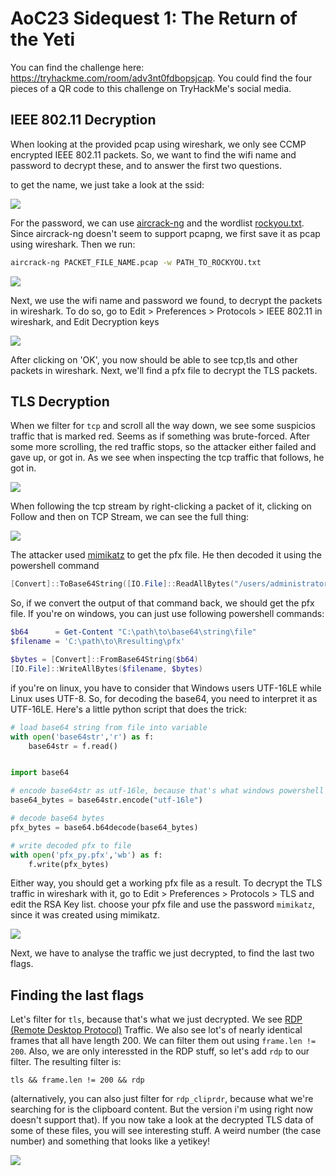 # AoC23 Sidequest 1: The Return of the Yeti
You can find the challenge here: <https://tryhackme.com/room/adv3nt0fdbopsjcap>.
You could find the four pieces of a QR code to this challenge on TryHackMe's social media. 

## IEEE 802.11 Decryption

When looking at the provided pcap using wireshark, we only see CCMP encrypted IEEE 802.11 packets. So, we want to find the wifi name and password to decrypt these, and to answer the first two questions.


to get the name, we just take a look at the ssid:

<img src='images/ssid.png'>

For the password, we can use [aircrack-ng](https://nooblinux.com/crack-wpa-wpa2-wifi-passwords-using-aircrack-ng-kali-linux/) and the wordlist [rockyou.txt](https://www.keepersecurity.com/blog/2023/08/04/understanding-rockyou-txt-a-tool-for-security-and-a-weapon-for-hackers/). Since aircrack-ng doesn't seem to support pcapng, we first save it as pcap using wireshark. Then we run:

```bash
aircrack-ng PACKET_FILE_NAME.pcap -w PATH_TO_ROCKYOU.txt
```

<img src='images/wpa-key.png'>

Next, we use the wifi name and password we found, to decrypt the packets in wireshark. To do so, go to Edit > Preferences > Protocols > IEEE 802.11 in wireshark, and Edit Decryption keys

<img src='images/dec-wifi.png'>

After clicking on 'OK', you now should be able to see tcp,tls and other packets in wireshark. Next, we'll find a pfx file to decrypt the TLS packets.


## TLS Decryption

When we filter for `tcp` and scroll all the way down, we see some suspicios traffic that is marked red. Seems as if something was brute-forced. After some more scrolling, the red traffic stops, so the attacker either failed and gave up, or got in. As we see when inspecting the tcp traffic that follows, he got in.

<img src='images/dec-ccmp.png'>

When following the tcp stream by right-clicking a packet of it, clicking on Follow and then on TCP Stream, we can see the full thing:

<img src='images/tcp-stream.png'>

The attacker used [mimikatz](https://github.com/gentilkiwi/mimikatz/tree/master) to get the pfx file. He then decoded it using the powershell command
```powershell
[Convert]::ToBase64String([IO.File]::ReadAllBytes("/users/administrator/LOCAL_MACHINE_Remote Desktop_0_INTERN-PC.pfx"))
```

So, if we convert the output of that command back, we should get the pfx file. If you're on windows, you can just use following powershell commands:

```powershell
$b64      = Get-Content "C:\path\to\base64\string\file"
$filename = 'C:\path\to\Rresulting\pfx'

$bytes = [Convert]::FromBase64String($b64)
[IO.File]::WriteAllBytes($filename, $bytes)
```

if you're on linux, you have to consider that Windows users UTF-16LE while Linux uses UTF-8. So, for decoding the base64, you need to interpret it as UTF-16LE. Here's a little python script that does the trick:

```python
# load base64 string from file into variable
with open('base64str','r') as f:
    base64str = f.read()


import base64

# encode base64str as utf-16le, because that's what windows powershell uses
base64_bytes = base64str.encode("utf-16le")

# decode base64 bytes
pfx_bytes = base64.b64decode(base64_bytes)

# write decoded pfx to file
with open('pfx_py.pfx','wb') as f:
	f.write(pfx_bytes)
```

Either way, you should get a working pfx file as a result. To decrypt the TLS traffic in wireshark with it, go to Edit > Preferences > Protocols > TLS and edit the RSA Key list. choose your pfx file and use the password `mimikatz`, since it was created using mimikatz.

<img src='images/dec-tls.png'>

Next, we have to analyse the traffic we just decrypted, to find the last two flags.

## Finding the last flags

Let's filter for `tls`, because that's what we just decrypted. We see [RDP (Remote Desktop Protocol)](https://en.wikipedia.org/wiki/Remote_Desktop_Protocol) Traffic. We also see lot's of nearly identical frames that all have length 200. We can filter them out using `frame.len != 200`. Also, we are only interessted in the RDP stuff, so let's add `rdp` to our filter. The resulting filter is:
```
tls && frame.len != 200 && rdp
```

(alternatively, you can also just filter for `rdp_cliprdr`, because what we're searching for is the clipboard content. But the version i'm using right now doesn't support that). If you now take a look at the decrypted TLS data of some of these files, you will see interesting stuff. A weird number (the case number) and something that looks like a yetikey!

<img src='images/yetikey.png'>
